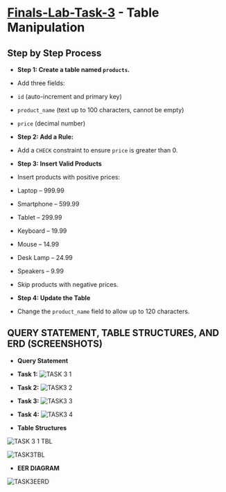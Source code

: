 # [Finals-Lab-Task-3](https://github.com/user-attachments/files/19719081/LAB.TASK.3.docx) - Table Manipulation

## Step by Step Process

- **Step 1: Create a table named `products`.**
- Add three fields:
- `id` (auto-increment and primary key)
- `product_name` (text up to 100 characters, cannot be empty)
- `price` (decimal number)


- **Step 2: Add a Rule:**
- Add a `CHECK` constraint to ensure `price` is greater than 0.


- **Step 3: Insert Valid Products**
- Insert products with positive prices:
- Laptop – 999.99
- Smartphone – 599.99
- Tablet – 299.99
- Keyboard – 19.99
- Mouse – 14.99
- Desk Lamp – 24.99
- Speakers – 9.99
- Skip products with negative prices.


- **Step 4: Update the Table**
- Change the `product_name` field to allow up to 120 characters.

## QUERY STATEMENT, TABLE STRUCTURES, AND ERD (SCREENSHOTS)

- **Query Statement**

- **Task 1:**
  ![TASK 3 1](https://github.com/user-attachments/assets/098392be-9435-44af-87f7-ef93e9649384)

- **Task 2:**
![TASK3 2](https://github.com/user-attachments/assets/192c5aee-9ed7-472f-ada6-eb03deaa7ad8)

- **Task 3:**
![TASK3 3](https://github.com/user-attachments/assets/2147822c-c292-4b66-934e-866abcdb797a)

- **Task 4:**
![TASK3 4](https://github.com/user-attachments/assets/163aaa41-baad-4fc6-a8a3-8fd4002b027e)


- **Table Structures**

![TASK 3 1 TBL](https://github.com/user-attachments/assets/b0b4f31c-5046-4dc9-8e2e-9eb41fe5e43d)

![TASK3TBL](https://github.com/user-attachments/assets/0b0c6aab-bdb2-4c40-ae8a-f3485f5d4091)

- **EER DIAGRAM**

![TASK3EERD](https://github.com/user-attachments/assets/a14e75a8-e1d8-446d-b8b6-a01d8eec2209)





